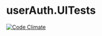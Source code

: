 # userAuth.UITests
[![Code Climate](https://codeclimate.com/github/ArcanaMagus/userAuth.UITests/badges/gpa.svg)](https://codeclimate.com/github/ArcanaMagus/userAuth.UITests)
